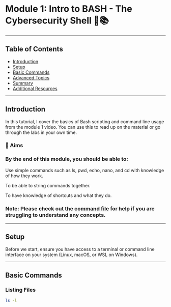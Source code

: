 # Module 1: Intro to BASH - The Cybersecurity Shell 🐚📚

---

## Table of Contents
- [Introduction](#introduction)
- [Setup](#setup)
- [Basic Commands](#basic-commands)
- [Advanced Topics](#advanced-topics)
- [Summary](#summary)
- [Additional Resources](#additional-resources)

---

## Introduction

In this tutorial, I cover the basics of Bash scripting and command line usage from the module 1 video. You can use this to read up on the material or go through the labs in your own time.

### 🎯 Aims
### By the end of this module, you should be able to:

Use simple commands such as ls, pwd, echo, nano, and cd with knowledge of how they work.

To be able to string commands together.

To have knowledge of shortcuts and what they do.

### Note: Please check out the [command file](commands.md) for help if you are struggling to understand any concepts.

---

## Setup

Before we start, ensure you have access to a terminal or command line interface on your system (Linux, macOS, or WSL on Windows).

---

## Basic Commands

### Listing Files

```bash
ls -l
